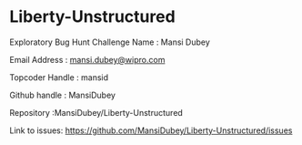 # Liberty-Unstructured
Exploratory Bug Hunt Challenge
Name : Mansi Dubey

Email Address : mansi.dubey@wipro.com

Topcoder Handle : mansid

Github handle : MansiDubey

Repository :MansiDubey/Liberty-Unstructured

Link to issues: https://github.com/MansiDubey/Liberty-Unstructured/issues
